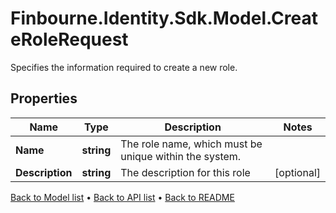 # Finbourne.Identity.Sdk.Model.CreateRoleRequest
Specifies the information required to create a new role.

## Properties

Name | Type | Description | Notes
------------ | ------------- | ------------- | -------------
**Name** | **string** | The role name, which must be unique within the system. | 
**Description** | **string** | The description for this role | [optional] 

[Back to Model list](../README.md#documentation-for-models) &#8226; [Back to API list](../README.md#documentation-for-api-endpoints) &#8226; [Back to README](../README.md)

